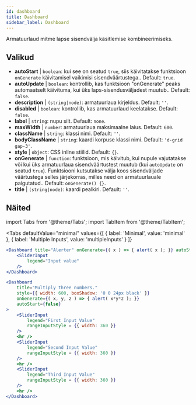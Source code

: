 ```yaml
--- 
id: dashboard 
title: Dashboard
sidebar_label: Dashboard 
---
```


Armatuurlaud mitme lapse sisendvälja käsitlemise kombineerimiseks.

## Valikud

* __autoStart__ | `boolean`: kui see on seatud `true`, siis käivitatakse funktsioon `onGenerate` käivitamisel vaikimisi sisendväärtustega.. Default: `true`.
* __autoUpdate__ | `boolean`: kontrollib, kas funktsioon "onGenerate" peaks automaatselt käivituma, kui üks laps-sisendusväljadest muutub.. Default: `false`.
* __description__ | `(string|node)`: armatuurlaua kirjeldus. Default: `''`.
* __disabled__ | `boolean`: kontrollib, kas armatuurlaud keelatakse. Default: `false`.
* __label__ | `string`: nupu silt. Default: `none`.
* __maxWidth__ | `number`: armatuurlaua maksimaalne laius. Default: `600`.
* __className__ | `string`: klassi nimi. Default: `''`.
* __bodyClassName__ | `string`: kaardi korpuse klassi nimi. Default: `'d-grid gap-3'`.
* __style__ | `object`: CSS inline stiilid. Default: `{}`.
* __onGenerate__ | `function`: funktsioon, mis käivitub, kui nupule vajutatakse või kui üks armatuurlaua sisendväärtustest muutub (kui `autoUpdate` on seatud `true`). Funktsiooni kutsutakse välja koos sisendväljade väärtustega selles järjekorras, milles need on armatuurlauale paigutatud.. Default: `onGenerate() {}`.
* __title__ | `(string|node)`: kaardi pealkiri. Default: `''`.


## Näited

import Tabs from '@theme/Tabs';
import TabItem from '@theme/TabItem';

<Tabs
    defaultValue="minimal"
    values={[
        { label: 'Minimal', value: 'minimal' },
        { label: 'Multiple Inputs', value: 'multipleInputs' }
    ]}
>

<TabItem value="minimal"> 

```jsx live
<Dashboard title="Alerter" onGenerate={( x ) => { alert( x ); }} autoStart={false} >
    <SliderInput
        legend="Input value"
    />
</Dashboard>
```

</TabItem>

<TabItem value="multipleInputs" > 

```jsx live
<Dashboard 
    title="Multiply three numbers."
    style={{ width: 600, boxShadow: '0 0 24px black' }}
    onGenerate={( x, y, z ) => { alert( x*y*z ); }} 
    autoStart={false} 
>
    <SliderInput
        legend="First Input Value"
        rangeInputStyle = {{ width: 360 }}
    />
    <hr />
    <SliderInput
        legend="Second Input Value"
        rangeInputStyle = {{ width: 360 }}
    />
    <hr />
    <SliderInput
        legend="Third Input Value"
        rangeInputStyle = {{ width: 360 }}
    />
    <hr />
</Dashboard>
```

</TabItem>

</Tabs>
